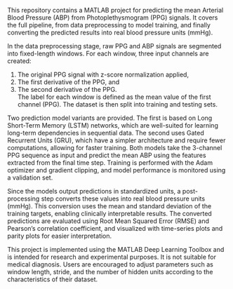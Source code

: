 This repository contains a MATLAB project for predicting the mean Arterial Blood Pressure (ABP) from Photoplethysmogram (PPG) signals. It covers the full pipeline, from data preprocessing to model training, and finally converting the predicted results into real blood pressure units (mmHg).

In the data preprocessing stage, raw PPG and ABP signals are segmented into fixed-length windows. For each window, three input channels are created:  
1) The original PPG signal with z-score normalization applied,  
2) The first derivative of the PPG, and  
3) The second derivative of the PPG.  
The label for each window is defined as the mean value of the first channel (PPG). The dataset is then split into training and testing sets.

Two prediction model variants are provided. The first is based on Long Short-Term Memory (LSTM) networks, which are well-suited for learning long-term dependencies in sequential data. The second uses Gated Recurrent Units (GRU), which have a simpler architecture and require fewer computations, allowing for faster training. Both models take the 3-channel PPG sequence as input and predict the mean ABP using the features extracted from the final time step. Training is performed with the Adam optimizer and gradient clipping, and model performance is monitored using a validation set.

Since the models output predictions in standardized units, a post-processing step converts these values into real blood pressure units (mmHg). This conversion uses the mean and standard deviation of the training targets, enabling clinically interpretable results. The converted predictions are evaluated using Root Mean Squared Error (RMSE) and Pearson’s correlation coefficient, and visualized with time-series plots and parity plots for easier interpretation.

This project is implemented using the MATLAB Deep Learning Toolbox and is intended for research and experimental purposes. It is not suitable for medical diagnosis. Users are encouraged to adjust parameters such as window length, stride, and the number of hidden units according to the characteristics of their dataset.
